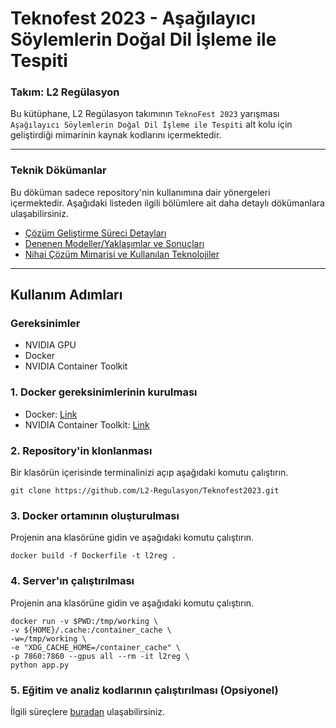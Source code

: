 # Teknofest 2023 - Aşağılayıcı Söylemlerin Doğal Dil İşleme ile Tespiti
### Takım: L2 Regülasyon

Bu kütüphane, L2 Regülasyon takımının `TeknoFest 2023` yarışması `Aşağılayıcı Söylemlerin Doğal Dil İşleme ile Tespiti` alt kolu için geliştirdiği mimarinin kaynak kodlarını içermektedir.

---

### Teknik Dökümanlar
Bu döküman sadece repository'nin kullanımına dair yönergeleri içermektedir. Aşağıdaki listeden ilgili bölümlere ait daha detaylı dökümanlara ulaşabilirsiniz.
- [Çözüm Geliştirme Süreci Detayları](src/README.md)
- [Denenen Modeller/Yaklaşımlar ve Sonuçları](src/models/README.md)
- [Nihai Çözüm Mimarisi ve Kullanılan Teknolojiler](SOLUTION.md)

---

## Kullanım Adımları

### Gereksinimler
- NVIDIA GPU
- Docker
- NVIDIA Container Toolkit

### 1. Docker gereksinimlerinin kurulması
- Docker: [Link](https://docs.docker.com/engine/install/)
- NVIDIA Container Toolkit: [Link](https://docs.nvidia.com/datacenter/cloud-native/container-toolkit/install-guide.html#docker)

### 2. Repository'in klonlanması
Bir klasörün içerisinde terminalinizi açıp aşağıdaki komutu çalıştırın.
```
git clone https://github.com/L2-Regulasyon/Teknofest2023.git
```
### 3. Docker ortamının oluşturulması
Projenin ana klasörüne gidin ve aşağıdaki komutu çalıştırın.
```
docker build -f Dockerfile -t l2reg .
```
### 4. Server'ın çalıştırılması
Projenin ana klasörüne gidin ve aşağıdaki komutu çalıştırın.
```
docker run -v $PWD:/tmp/working \
-v ${HOME}/.cache:/container_cache \
-w=/tmp/working \
-e "XDG_CACHE_HOME=/container_cache" \
-p 7860:7860 --gpus all --rm -it l2reg \
python app.py
```

### 5. Eğitim ve analiz kodlarının çalıştırılması (Opsiyonel)
İlgili süreçlere [buradan](src/README.md) ulaşabilirsiniz.
